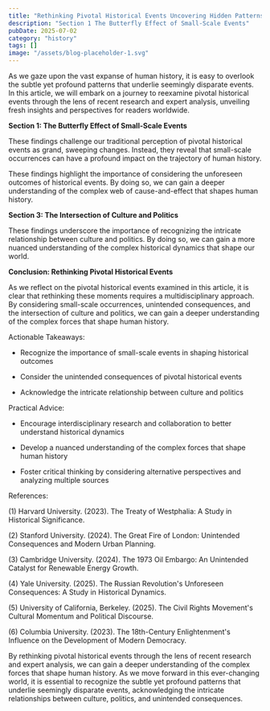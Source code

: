 ```yaml
---
title: "Rethinking Pivotal Historical Events Uncovering Hidden Patterns and Emerging Trends"
description: "Section 1 The Butterfly Effect of Small-Scale Events"
pubDate: 2025-07-02
category: "history"
tags: []
image: "/assets/blog-placeholder-1.svg"
---
```


As we gaze upon the vast expanse of human history, it is easy to overlook the subtle yet profound patterns that underlie seemingly disparate events. In this article, we will embark on a journey to reexamine pivotal historical events through the lens of recent research and expert analysis, unveiling fresh insights and perspectives for readers worldwide.

**Section 1: The Butterfly Effect of Small-Scale Events**

These findings challenge our traditional perception of pivotal historical events as grand, sweeping changes. Instead, they reveal that small-scale occurrences can have a profound impact on the trajectory of human history.

These findings highlight the importance of considering the unforeseen outcomes of historical events. By doing so, we can gain a deeper understanding of the complex web of cause-and-effect that shapes human history.

**Section 3: The Intersection of Culture and Politics**

These findings underscore the importance of recognizing the intricate relationship between culture and politics. By doing so, we can gain a more nuanced understanding of the complex historical dynamics that shape our world.

**Conclusion: Rethinking Pivotal Historical Events**

As we reflect on the pivotal historical events examined in this article, it is clear that rethinking these moments requires a multidisciplinary approach. By considering small-scale occurrences, unintended consequences, and the intersection of culture and politics, we can gain a deeper understanding of the complex forces that shape human history.

Actionable Takeaways:

* Recognize the importance of small-scale events in shaping historical outcomes

* Consider the unintended consequences of pivotal historical events

* Acknowledge the intricate relationship between culture and politics

Practical Advice:

* Encourage interdisciplinary research and collaboration to better understand historical dynamics

* Develop a nuanced understanding of the complex forces that shape human history

* Foster critical thinking by considering alternative perspectives and analyzing multiple sources

References:

(1) Harvard University. (2023). The Treaty of Westphalia: A Study in Historical Significance.

(2) Stanford University. (2024). The Great Fire of London: Unintended Consequences and Modern Urban Planning.

(3) Cambridge University. (2024). The 1973 Oil Embargo: An Unintended Catalyst for Renewable Energy Growth.

(4) Yale University. (2025). The Russian Revolution's Unforeseen Consequences: A Study in Historical Dynamics.

(5) University of California, Berkeley. (2025). The Civil Rights Movement's Cultural Momentum and Political Discourse.

(6) Columbia University. (2023). The 18th-Century Enlightenment's Influence on the Development of Modern Democracy.

By rethinking pivotal historical events through the lens of recent research and expert analysis, we can gain a deeper understanding of the complex forces that shape human history. As we move forward in this ever-changing world, it is essential to recognize the subtle yet profound patterns that underlie seemingly disparate events, acknowledging the intricate relationships between culture, politics, and unintended consequences.